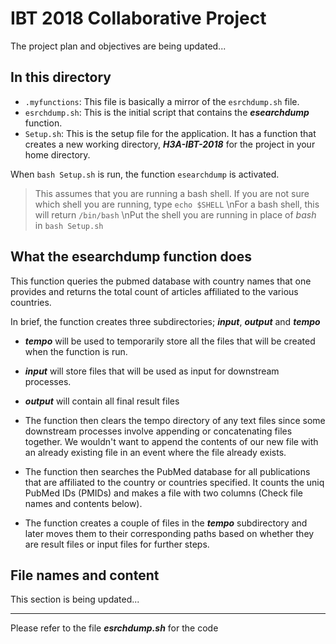 # IBT 2018 Collaborative Project
The project plan and objectives are being updated...

## In this directory
* ```.myfunctions```: This file is basically a mirror of the ```esrchdump.sh``` file. 
* ```esrchdump.sh```: This is the initial script that contains the ***esearchdump*** function.
* ```Setup.sh```: This is the setup file for the application. It has a function that creates a
new working directory, ***H3A-IBT-2018*** for the project in your home directory. 

When ```bash Setup.sh``` is run, the function ```esearchdump``` is activated.

> This assumes that you are running a bash shell. If you are not sure which shell you are 
running, type ```echo $SHELL``` \nFor a bash shell, this will return ```/bin/bash```
\nPut the shell you are running in place of *bash* in ```bash Setup.sh```

## What the esearchdump function does

This function queries the pubmed database with country names that one provides and returns the total count of articles affiliated to the various countries.

In brief, the function creates three subdirectories; ***_input_***, ***_output_*** and ***_tempo_***

* ***_tempo_*** will be used to temporarily store all the files that will be created when
the function is run.

* ***_input_*** will store files that will be used as input for downstream processes.

* ***_output_*** will contain all final result files

* The function then clears the tempo directory of any text files since some downstream processes
involve appending or concatenating files together. We wouldn't want to append the contents of
our new file with an already existing file in an event where the file already exists.

* The function then searches the PubMed database for all publications that are affiliated to the
country or countries specified. It counts the uniq PubMed IDs (PMIDs) and makes a file with two
columns (Check file names and contents below).

* The function creates a couple of files in the ***_tempo_*** subdirectory and later moves them to 
their corresponding paths based on whether they are result files or input files for further 
steps.

## File names and content
This section is being updated...

---
Please refer to the file ***_esrchdump.sh_*** for the code
